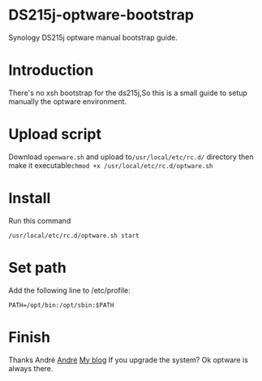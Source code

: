 # DS215j-optware-bootstrap
Synology DS215j optware manual bootstrap guide.
# Introduction
There's no xsh bootstrap for the ds215j,So this is a small guide to setup manually the optware environment. 
# Upload script
Download ```openware.sh``` and upload to```/usr/local/etc/rc.d/``` directory then  make it executable```chmod +x /usr/local/etc/rc.d/optware.sh```
# Install
Run this command
```
/usr/local/etc/rc.d/optware.sh start
```
# Set path
Add the following line to /etc/profile:
```
PATH=/opt/bin:/opt/sbin:$PATH
```
# Finish
Thanks André [André](http://freshest.me/bootstrap-ds215j/)
[My blog](blog.marixs.com)
If you upgrade the system?  Ok optware is always there.
